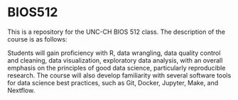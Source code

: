 # BIOS512
This is a repository for the UNC-CH BIOS 512 class. The description of the course is as follows:

Students will gain proficiency with R, data wrangling, data quality control and cleaning, data visualization, exploratory data analysis, with an overall emphasis on the principles of good data science, particularly reproducible research. The course will also develop familiarity with several software tools for data science best practices, such as Git, Docker, Jupyter, Make, and Nextflow.
